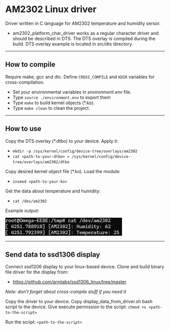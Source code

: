 # AM2302 Linux driver
Driver written in C language for AM2302 temperature and humidity sersor.
* am2302_platform_char_driver works as a regular character driver and should be described in DTS. The DTS overlay is compiled during the build. DTS overlay example is located in src/dts directory.

---
## How to compile
Require make, gcc and dtc. Define `CROSS_COMPILE` and `KDIR` variables for cross-compilation.
- Set your environmental variables in *environment.env* file.
- Type `source ./environment.env` to export them
- Type `make` to build kernel objects (*.ko).
- Type `make clean` to clean the project.

---
## How to use
Copy the DTS overlay (*.dtbo) to your device. Apply it:
- `mkdir -p /sys/kernel/config/device-tree/overlays/am2302`
- `cat <path-to-your-dtbo> > /sys/kernel/config/device-tree/overlays/am2302/dtbo`

Copy desired kernel object file (*.ko). Load the module:
- `insmod <path-to-your-ko>`

Get the data about temperature and humidity:
- `cat /dev/am2302`

Example output:

![Example_output](img/example_output.png)

---
## Send data to ssd1306 display
Connect ssd1206 display to your linux-based device.
Clone and build binary file driver for the display from:
- https://github.com/armlabs/ssd1306_linux/tree/master

*Note: don't forget about cross-compile stuff if you need it*

Copy the driver to your device. Copy display_data_from_driver.sh bash script to the device.
Give execute permission to the script:
`chmod +x <path-to-the-script>`

Run the script:
`<path-to-the-script>`